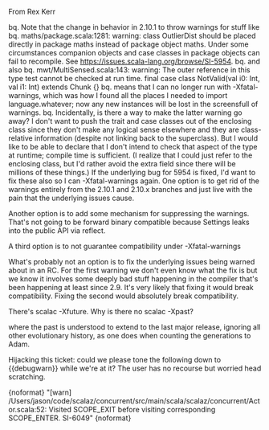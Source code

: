 From Rex Kerr

bq. Note that the change in behavior in 2.10.1 to throw warnings for stuff like
bq. maths/package.scala:1281: warning: class OutlierDist should be placed directly in package maths instead of package object maths. Under some circumstances companion objects and case classes in package objects can fail to recompile. See https://issues.scala-lang.org/browse/SI-5954. 
bq. and also 
bq. mwt/MultiSensed.scala:143: warning: The outer reference in this type test cannot be checked at run time. final case class NotValid(val i0: Int, val i1: Int) extends Chunk {} 
bq. means that I can no longer run with -Xfatal-warnings, which was how I found all the places I needed to import language.whatever; now any new instances will be lost in the screensfull of warnings.
bq. Incidentally, is there a way to make the latter warning go away? I don't want to push the trait and case classes out of the enclosing class since they don't make any logical sense elsewhere and they are class-relative information (despite not linking back to the superclass). But I would like to be able to declare that I don't intend to check that aspect of the type at runtime; compile time is sufficient. (I realize that I could just refer to the enclosing class, but I'd rather avoid the extra field since there will be millions of these things.) If the underlying bug for 5954 is fixed, I'd want to fix these also so I can -Xfatal-warnings again.
One option is to get rid of the warnings entirely from the 2.10.1 and 2.10.x branches and just live with the pain that the underlying issues cause.

Another option is to add some mechanism for suppressing the warnings. That's not going to be forward binary compatible because Settings leaks into the public API via reflect.

A third option is to not guarantee compatibility under -Xfatal-warnings

What's probably not an option is to fix the underlying issues being warned about in an RC. For the first warning we don't even know what the fix is but we know it involves some deeply bad stuff happening in the compiler that's been happening at least since 2.9. It's very likely that fixing it would break compatibility. Fixing the second would absolutely break compatibility.

There's scalac -Xfuture.  Why is there no scalac -Xpast?

where the past is understood to extend to the last major release, ignoring all other evolutionary history, as one does when counting the generations to Adam.

Hijacking this ticket: could we please tone the following down to {{debugwarn}} while we're at it? The user has no recourse but worried head scratching.

{noformat}
"[warn] /Users/jason/code/scalaz/concurrent/src/main/scala/scalaz/concurrent/Actor.scala:52: Visited SCOPE_EXIT before visiting corresponding SCOPE_ENTER. SI-6049"
{noformat}
